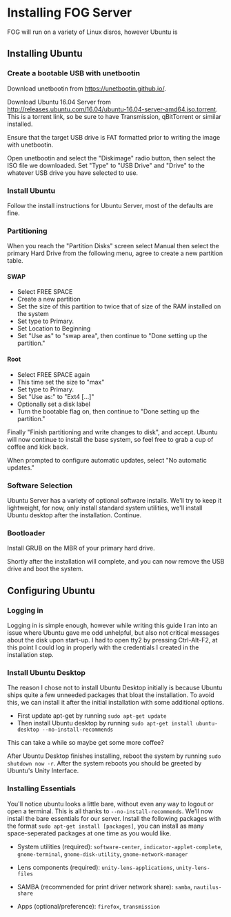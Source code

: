# Installing FOG Server
FOG will run on a variety of Linux disros, however Ubuntu is 

## Installing Ubuntu

### Create a bootable USB with unetbootin

Download unetbootin from https://unetbootin.github.io/.

Download Ubuntu 16.04 Server from http://releases.ubuntu.com/16.04/ubuntu-16.04-server-amd64.iso.torrent. This is a torrent link, so be sure to have Transmission, qBitTorrent or similar installed.

Ensure that the target USB drive is FAT formatted prior to writing the image with unetbootin.

Open unetbootin and select the "Diskimage" radio button, then select the ISO file we downloaded. Set "Type" to "USB Drive" and "Drive" to the whatever USB drive you have selected to use.

### Install Ubuntu

Follow the install instructions for Ubuntu Server, most of the defaults are fine. 

### Partitioning
When you reach the "Partition Disks" screen select Manual then select the primary Hard Drive from the following menu, agree to create a new partition table.

#### SWAP
 - Select FREE SPACE
 - Create a new partition
 - Set the size of this partition to twice that of size of the RAM installed on the system
 - Set type to Primary.
 - Set Location to Beginning
 - Set "Use as" to "swap area", then continue to "Done setting up the partition."

#### Root 
 - Select FREE SPACE again
 - This time set the size to "max"
 - Set type to Primary.
 - Set "Use as:" to "Ext4 [...]"
 - Optionally set a disk label
 - Turn the bootable flag on, then continue to "Done setting up the partition."

Finally "Finish partitioning and write changes to disk", and accept. Ubuntu will now continue to install the base system, so feel free to grab a cup of coffee and kick back.

When prompted to configure automatic updates, select "No automatic updates."

### Software Selection
Ubuntu Server has a variety of optional software installs. We'll try to keep it lightweight, for now, only install standard system utilities, we'll install Ubuntu desktop after the installation. Continue.

### Bootloader
Install GRUB on the MBR of your primary hard drive.

Shortly after the installation will complete, and you can now remove the USB drive and boot the system.

## Configuring Ubuntu

### Logging in
Logging in is simple enough, however while writing this guide I ran into an issue where Ubuntu gave me odd unhelpful, but also not critical messages about the disk upon start-up. I had to open tty2 by pressing Ctrl-Alt-F2, at this point I could log in properly with the credentials I created in the installation step.

### Install Ubuntu Desktop
The reason I chose not to install Ubuntu Desktop initially is because Ubuntu ships quite a few unneeded packages that bloat the installation. To avoid this, we can install it after the initial installation with some additional options.

- First update apt-get by running `sudo apt-get update`
- Then install Ubuntu desktop by running `sudo apt-get install ubuntu-desktop --no-install-recommends`

This can take a while so maybe get some more coffee?

After Ubuntu Desktop finishes installing, reboot the system by running `sudo shutdown now -r`. After the system reboots you should be greeted by Ubuntu's Unity Interface.

### Installing Essentials
You'll notice ubuntu looks a little bare, without even any way to logout or open a terminal. This is all thanks to `--no-install-recommends`. We'll now install the bare essentials for our server. Install the following packages with the format `sudo apt-get install [packages]`, you can install as many space-seperated packages at one time as you would like.

- System utilities (required): `software-center`, `indicator-applet-complete`, `gnome-terminal`, `gnome-disk-utility`, `gnome-network-manager`

- Lens components (required): `unity-lens-applications`, `unity-lens-files`

- SAMBA (recommended for print driver network share): `samba`, `nautilus-share`

- Apps (optional/preference): `firefox`, `transmission`

